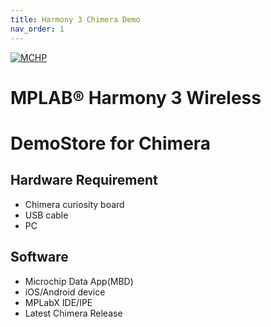 ```yaml
---
title: Harmony 3 Chimera Demo
nav_order: 1
---
```


[![MCHP](https://www.microchip.com/ResourcePackages/Microchip/assets/dist/images/logo.png)](https://www.microchip.com) 
# MPLAB® Harmony 3 Wireless

# DemoStore for Chimera

## Hardware Requirement
 - Chimera curiosity board
 - USB cable
 - PC
## Software
 - Microchip Data App(MBD)
 - iOS/Android device
 - MPLabX IDE/IPE
 - Latest Chimera Release 
